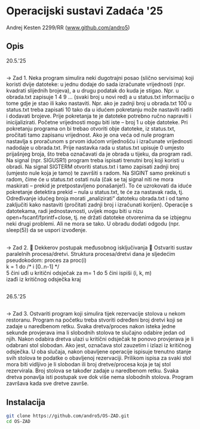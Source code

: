 # Operacijski sustavi Zadaća '25
Andrej Kesten 2299/RR (www.github.com/andro5)

## Opis
20.5.'25
##
-> Zad 1.
Neka program simulira neki dugotrajni posao (slično servisima) koji koristi dvije datoteke: 
u jednu dodaje do sada izračunate vrijednosti (npr. kvadrati slijednih brojeva), a u drugu 
podatak do kuda je stigao. Npr. u obrada.txt zapisuje 1 4 9 … (svaki broj u novi red) a u 
status.txt informaciju o tome gdje je stao ili kako nastaviti. Npr. ako je zadnji broj u 
obrada.txt 100 u status.txt treba zapisati 10 tako da u idućem pokretanju može nastaviti 
raditi i dodavati brojeve.
 Prije pokretanja te je datoteke potrebno ručno napraviti i inicijalizirati. Početne vrijednosti 
mogu biti iste – broj 1 u obje datoteke.
 Pri pokretanju programa on bi trebao otvoriti obje datoteke, iz status.txt, pročitati tamo 
zapisanu vrijednost. Ako je ona veća od nule program nastavlja s proračunom s prvom 
idućom vrijednošću i izračunate vrijednosti nadodaje u obrada.txt. Prije nastavka rada u 
status.txt upisuje 0 umjesto prijašnjeg broja, što treba označavati da je obrada u tijeku, da 
program radi.
 Na signal (npr. SIGUSR1) program treba ispisati trenutni broj koji koristi u obradi. Na 
signal SIGTERM otvoriti status.txt i tamo zapisati zadnji broj (umjesto nule koja je tamo) 
te završiti s radom.
 Na SIGINT samo prekinuti s radom, čime će u status.txt ostati nula (čak se taj signal niti 
ne mora maskirati – prekid je pretpostavljeno ponašanje!). To će uzrokovati da iduće 
pokretanje detektira prekid – nula u status.txt, te će za nastavak rada, tj. Određivanje 
idućeg broja morati „analizirati“ datoteku obrada.txt i od tamo zaključiti kako nastaviti 
(pročitati zadnji broj i izračunati korijen). Operacije s datotekama, radi jednostavnosti, 
uvijek mogu biti u nizu open+fscanf/fprintf+close, tj. ne držati datoteke otvorenima da se 
izbjegnu neki drugi problemi. Ali ne mora se tako. U obradu dodati odgodu (npr. sleep(5)) 
da se uspori izvođenje.
##
-> Zad 2.
 Dekkerov postupak međusobnog isključivanja
  Ostvariti sustav paralelnih procesa/dretvi. Struktura
 procesa/dretvi dana je sljedećim pseudokodom:
 proces
 za
 proc(i)         
k = 1 do
 /* i [0..n-1] */   
5 čini
 uđi u kritični odsječak
 za
 m= 1 do
 5 čini
 ispiši (i, k, m)      
izađi iz kritičnog odsječka
 kraj
##
 26.5.'25
 ##
 -> Zad 3.
 Ostvariti program koji simulira tijek rezervacije stolova u nekom
 restoranu. Program na početku treba stvoriti određeni broj dretvi koji
 se zadaje u naredbenom retku. Svaka dretva/proces nakon isteka
 jedne sekunde provjerava ima li slobodnih stolova te slučajno
 odabire jedan od njih. Nakon odabira dretva ulazi u kritični odsječak
 te ponovo provjerava je li odabrani stol slobodan. Ako jest, označava
 stol zauzetim i izlazi iz kritičnog odsječka. U oba slučaja, nakon
 obavljene operacije ispisuje trenutno stanje svih stolova te podatke o
 obavljenoj rezervaciji. Prilikom ispisa za svaki stol mora biti vidljivo
 je li slobodan ili broj dretve/procesa koja je taj stol rezervirala. Broj
 stolova se također zadaje u naredbenom retku. Svaka dretva
 ponavlja isti postupak sve dok više nema slobodnih stolova.
 Program završava kada sve dretve završe.

## Instalacija

```bash
git clone https://github.com/andro5/OS-ZAD.git
cd OS-ZAD
